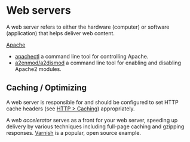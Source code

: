Web servers
=

A web server refers to either the hardware (computer) or software (application) that helps deliver web content.

[Apache](http://httpd.apache.org/)

* [apachectl](http://httpd.apache.org/docs/2.2/programs/apachectl.html) a command line tool for controlling Apache.
* [a2enmod/a2dismod](http://man.he.net/man8/a2enmod) a command line tool for enabling and disabling Apache2 modules.

## Caching / Optimizing

A web server is responsible for and should be configured to set HTTP cache headers (see [HTTP > Caching](http.md#caching)) appropriately.

A *web accelerator* serves as a front for your web server, speeding up delivery by various techniques including full-page caching and gzipping responses. [Varnish](https://www.varnish-cache.org/) is a popular, open source example.